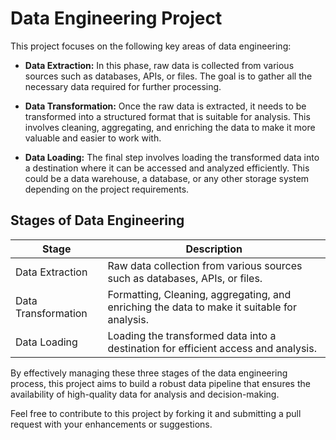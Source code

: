 # Data Engineering Project

This project focuses on the following key areas of data engineering:

- **Data Extraction:** In this phase, raw data is collected from various sources such as databases, APIs, or files. The goal is to gather all the necessary data required for further processing.

- **Data Transformation:** Once the raw data is extracted, it needs to be transformed into a structured format that is suitable for analysis. This involves cleaning, aggregating, and enriching the data to make it more valuable and easier to work with.

- **Data Loading:** The final step involves loading the transformed data into a destination where it can be accessed and analyzed efficiently. This could be a data warehouse, a database, or any other storage system depending on the project requirements.

## Stages of Data Engineering

| Stage               | Description                                                                                      |
|--------------------- |--------------------------------------------------------------------------------------------------|
| Data Extraction      | Raw data collection from various sources such as databases, APIs, or files.                       |
| Data Transformation  | Formatting, Cleaning, aggregating, and enriching the data to make it suitable for analysis.                   |
| Data Loading         | Loading the transformed data into a destination for efficient access and analysis.               |

By effectively managing these three stages of the data engineering process, this project aims to build a robust data pipeline that ensures the availability of high-quality data for analysis and decision-making.

Feel free to contribute to this project by forking it and submitting a pull request with your enhancements or suggestions.

